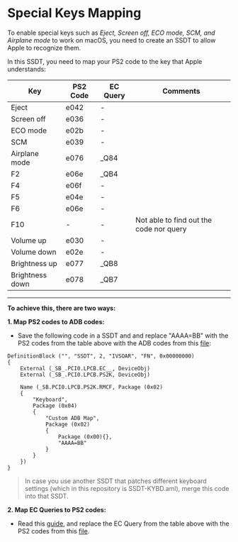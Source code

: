 # Special Keys Mapping

To enable special keys such as *Eject, Screen off, ECO mode, SCM, and Airplane mode* to work on macOS, you need to create an SSDT to allow Apple to recognize them. 

In this SSDT, you need to map your PS2 code to the key that Apple understands:

| Key            | PS2 Code | EC Query | Comments |
| -------------- | -------- | -------- | -------- |
| Eject          | e042     | -        |          |
| Screen off     | e036     | -        |          |
| ECO mode       | e02b     | -        |          |
| SCM            | e039     | -        |          |
| Airplane mode  | e076     | _Q84     |          |
| F2             | e06e     | _QB4     |          |
| F4             | e06f     | -        |          |
| F5             | e04e     | -        |          |
| F6             | e06e     | -        |          |
| F10            | -        | -        | Not able to find out the code nor query |
| Volume up      | e030     | -        |          |
| Volume down    | e02e     | -        |          |
| Brightness up  | e077     | _QB8     |          |
| Brightness down| e078     | _QB7     |          |

---

**To achieve this, there are two ways:**

**1. Map PS2 codes to ADB codes:**
   
- Save the following code in a SSDT and and replace "AAAA=BB" with the PS2 codes from the table above with the ADB codes from this [file](https://github.com/acidanthera/VoodooPS2/blob/master/VoodooPS2Keyboard/ApplePS2ToADBMap.h):

```
DefinitionBlock ("", "SSDT", 2, "IVSOAR", "FN", 0x00000000)
{
    External (_SB_.PCI0.LPCB.EC__, DeviceObj)
    External (_SB_.PCI0.LPCB.PS2K, DeviceObj)

    Name (_SB.PCI0.LPCB.PS2K.RMCF, Package (0x02)
    {
        "Keyboard", 
        Package (0x04)
        {
            "Custom ADB Map", 
            Package (0x02)
            {
                Package (0x00){}, 
                "AAAA=BB"
            }
        }
    })
}
```
> In case you use another SSDT that patches different keyboard settings (which in this repository is SSDT-KYBD.aml), merge this code into that SSDT.


**2. Map EC Queries to PS2 codes:**
   
- Read this [guide](https://www.insanelymac.com/forum/topic/305030-guide-how-to-fix-brightness-hotkeys-in-dsdt-ssdt-hotpatch/), and replace the EC Query from the table above with the PS2 codes from this [file](https://github.com/acidanthera/VoodooPS2/blob/master/VoodooPS2Keyboard/ApplePS2ToADBMap.h).
